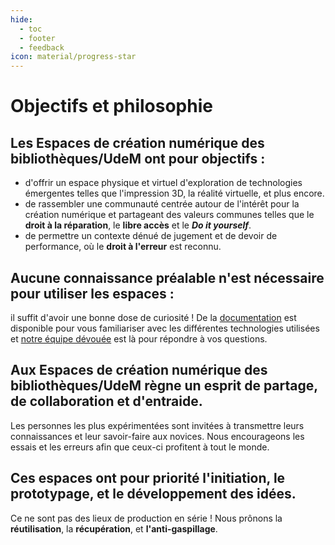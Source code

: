```yaml
---
hide:
  - toc
  - footer
  - feedback
icon: material/progress-star
---
```


<style>
  
  .md-content__button {
    display: none;
  }
</style>

# Objectifs et philosophie

## Les Espaces de création numérique des bibliothèques/UdeM ont pour objectifs :
- d'offrir un espace physique et virtuel d'exploration de technologies émergentes telles que l'impression 3D, la réalité virtuelle, et plus encore.
- de rassembler une communauté centrée autour de l'intérêt pour la création numérique et partageant des valeurs communes telles que le **droit à la réparation**, le **libre accès** et le ***Do it yourself***.
- de permettre un contexte dénué de jugement et de devoir de performance, où le **droit à l'erreur** est reconnu.

## Aucune connaissance préalable n'est nécessaire pour utiliser les espaces : 
il suffit d'avoir une bonne dose de curiosité ! De la [documentation](../documentation/index.md) est disponible pour vous familiariser avec les différentes technologies utilisées et [notre équipe dévouée](../a-propos/equipe.md) est là pour répondre à vos questions.

## Aux Espaces de création numérique des bibliothèques/UdeM règne un esprit de **partage**, de **collaboration** et **d'entraide**. 
Les personnes les plus expérimentées sont invitées à transmettre leurs connaissances et leur savoir-faire aux novices. Nous encourageons les essais et les erreurs afin que ceux-ci profitent à tout le monde.

## Ces espaces ont pour priorité l'**initiation**, le **prototypage**, et le **développement des idées**. 
Ce ne sont pas des lieux de production en série ! Nous prônons la **réutilisation**, la **récupération**, et **l'anti-gaspillage**.



